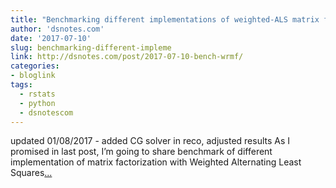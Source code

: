 ```yaml
---
title: "Benchmarking different implementations of weighted-ALS matrix factorization"
author: 'dsnotes.com'
date: '2017-07-10'
slug: benchmarking-different-impleme
link: http://dsnotes.com/post/2017-07-10-bench-wrmf/
categories:
- bloglink
tags:
  - rstats
  - python
  - dsnotescom
---
```


updated 01/08/2017 - added CG solver in reco, adjusted results As I promised in last post, I’m going to share benchmark of different implementation of matrix factorization with Weighted Alternating Least Squares[... <i class="fas fa-external-link-alt"></i>](http://dsnotes.com/post/2017-07-10-bench-wrmf/)

